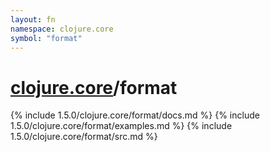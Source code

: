 ```yaml
---
layout: fn
namespace: clojure.core
symbol: "format"
---
```


# [clojure.core](../)/format

{% include 1.5.0/clojure.core/format/docs.md %}
{% include 1.5.0/clojure.core/format/examples.md %}
{% include 1.5.0/clojure.core/format/src.md %}

